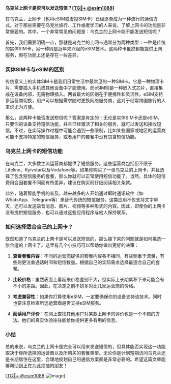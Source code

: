 **乌克兰上网卡是否可以发送短信？[[TG💪+ @esim1088](https://t.me/s/esim1088)]**

在乌克兰，上网卡（也叫eSIM或虚拟SIM卡）已经逐渐成为一种流行的通信方式。对于那些需要在乌克兰旅行、工作或者学习的人来说，了解上网卡的功能是非常重要的。其中，一个非常常见的问题是：乌克兰的上网卡能不能发送短信呢？

首先，我们需要明确一点，那就是乌克兰的上网卡通常分为两种类型：一种是传统的实体SIM卡，另一种则是近年来兴起的eSIM技术。这两种卡虽然都能提供上网服务，但在功能上还是存在一些差异。

### 实体SIM卡与eSIM的区别

传统意义上的实体SIM卡是我们日常生活中最常见的一种SIM卡。它是一种物理卡片，需要插入手机或其他设备中才能使用。而eSIM则是一种嵌入式芯片，直接集成在设备内部，无需物理插入。两者最大的区别在于便携性和灵活性。eSIM支持多运营商切换，用户可以根据需求随时更换网络服务商，这对于经常跨国旅行的人来说尤为方便。

那么，这两种卡能否发送短信呢？答案是肯定的！无论是实体SIM卡还是eSIM，只要你的设备支持短信功能，并且已经激活了相关的服务，就可以发送和接收短信。不过，在实际操作过程中可能会遇到一些限制，比如某些国家或地区的运营商可能不支持特定的短信服务，或者用户的套餐中没有包含短信功能。

### 乌克兰上网卡的短信功能

在乌克兰，大多数主流运营商都提供了短信服务。这些运营商包括但不限于Lifeline、Kyivstar以及Vodafone等。如果你购买了一张乌克兰的上网卡，并且选择了包含短信服务的套餐，那么你就可以正常使用短信功能了。当然，具体的短信费用会因套餐不同而有所差异，建议在购买前仔细阅读相关条款。

此外，随着智能手机的普及，越来越多的人开始通过即时通讯软件（如WhatsApp、Telegram等）来替代传统的短信服务。这类应用不仅支持文字聊天，还可以发送语音消息、图片、视频等多种形式的内容。因此，即使你的上网卡没有提供短信服务，也可以通过这些应用程序与他人保持联系。

### 如何选择适合自己的上网卡？

既然知道了乌克兰的上网卡是可以发送短信的，那么接下来的问题就是如何挑选一张合适的上网卡了。这里有几个小技巧可以帮助你做出更好的决策：

1. **查看套餐内容**：不同的运营商提供的套餐内容各不相同，有些侧重于流量，有些则更注重通话时间和短信数量。根据自己的实际需求选择最适合自己的套餐。
   
2. **比较价格**：虽然表面上看起来价格差别不大，但实际上长期累积下来可能会有不小的差距。因此，在决定之前不妨多对比几家运营商的价格。

3. **考虑兼容性**：如果你打算使用eSIM，一定要确保你的设备支持该技术。同时也要注意检查所选运营商是否支持eSIM服务。

4. **阅读用户评价**：在网上查找其他用户对某款上网卡的评价也是一个不错的方法。他们的真实体验往往能给你提供更多有用的信息。

### 小结

总的来说，乌克兰的上网卡是完全可以用来发送短信的，但具体能否实现这一功能取决于你所选择的运营商以及所购买的套餐类型。无论你是计划短期访问乌克兰还是长期居住在这里，合理地规划自己的通信方案都是非常必要的。希望这篇文章能够帮助到正在为此烦恼的朋友！

[[TG💪+ @esim1088](https://t.me/s/esim1088) ![Image](https://i.postimg.cc/4NQfJmqS/Snipaste-2025-05-13-00-14-12.png)]